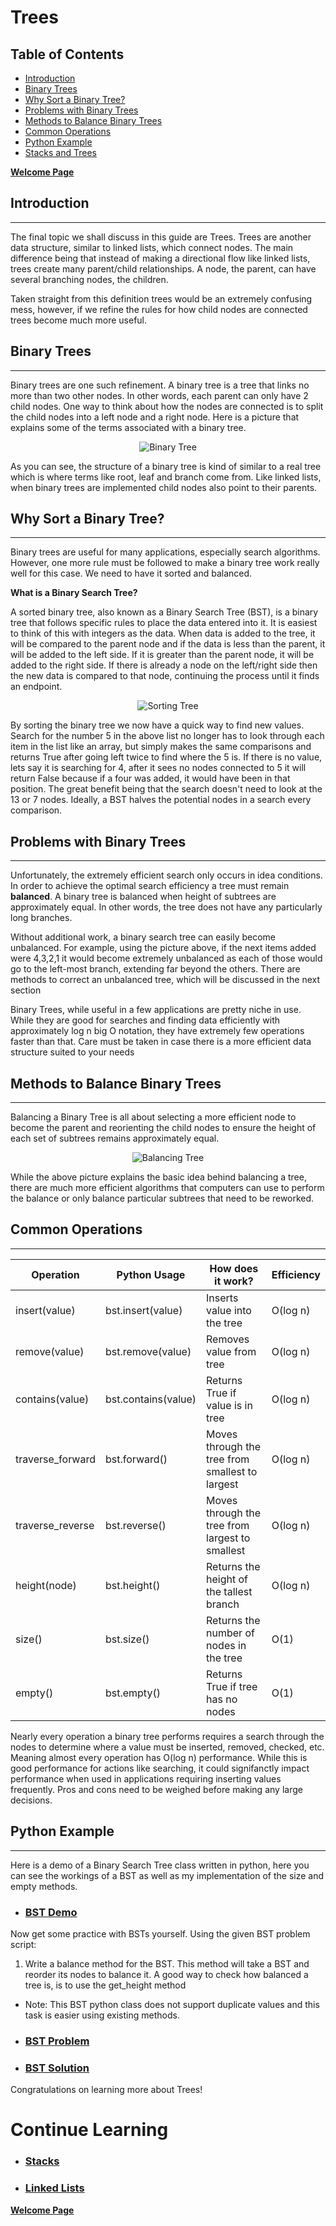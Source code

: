# Trees
## Table of Contents
- [Introduction](#introduction)
- [Binary Trees](#binary-trees)
- [Why Sort a Binary Tree?](#why-sort-a-binary-tree)
- [Problems with Binary Trees](#problems-with-binary-trees)
- [Methods to Balance Binary Trees](#methods-to-balance-binary-trees)
- [Common Operations](#common-operations)
- [Python Example](#python-example)
- [Stacks and Trees](#continue-learning)

[**Welcome Page**](0-welcome.md)
## </a>Introduction 
___
The final topic we shall discuss in this guide are Trees. Trees are another data structure, similar to linked lists, which connect nodes. The main difference being that instead of making a directional flow like linked lists, trees create many parent/child relationships. A node, the parent, can have several branching nodes, the children. 

Taken straight from this definition trees would be an extremely confusing mess, however, if we refine the rules for how child nodes are connected trees become much more useful.

## Binary Trees
___
Binary trees are one such refinement. A binary tree is a tree that links no more than two other nodes. In other words, each parent can only have 2 child nodes. One way to think about how the nodes are connected is to split the child nodes into a left node and a right node. Here is a picture that explains some of the terms associated with a binary tree.

<div align="center">

![Binary Tree](Binary_Tree.png)

</div>

As you can see, the structure of a binary tree is kind of similar to a real tree which is where terms like root, leaf and branch come from. Like linked lists, when binary trees are implemented child nodes also point to their parents.

## Why Sort a Binary Tree?
___
Binary trees are useful for many applications, especially search algorithms. However, one more rule must be followed to make a binary tree work really well for this case. We need to have it sorted and balanced.

**What is a Binary Search Tree?**

A sorted binary tree, also known as a Binary Search Tree (BST), is a binary tree that follows specific rules to place the data entered into it. It is easiest to think of this with integers as the data. When data is added to the tree, it will be compared to the parent node and if the data is less than the parent, it will be added to the left side. If it is greater than the parent node, it will be added to the right side. If there is already a node on the left/right side then the new data is compared to that node, continuing the process until it finds an endpoint.

<div align="center">

![Sorting Tree](Sort_Tree.png)

</div>

By sorting the binary tree we now have a quick way to find new values. Search for the number 5 in the above list no longer has to look through each item in the list like an array, but simply makes the same comparisons and returns True after going left twice to find where the 5 is. If there is no value, lets say it is searching for 4, after it sees no nodes connected to 5 it will return False because if a four was added, it would have been in that position. The great benefit being that the search doesn't need to look at the 13 or 7 nodes. Ideally, a BST halves the potential nodes in a search every comparison.

## Problems with Binary Trees
___
Unfortunately, the extremely efficient search only occurs in idea conditions. In order to achieve the optimal search efficiency a tree must remain **balanced**. A binary tree is balanced when height of subtrees are approximately equal. In other words, the tree does not have any particularly long branches.

Without additional work, a binary search tree can easily become unbalanced. For example, using the picture above, if the next items added were 4,3,2,1 it would become extremely unbalanced as each of those would go to the left-most branch, extending far beyond the others. There are methods to correct an unbalanced tree, which will be discussed in the next section

Binary Trees, while useful in a few applications are pretty niche in use. While they are good for searches and finding data efficiently with approximately log n big O notation, they have extremely few operations faster than that. Care must be taken in case there is a more efficient data structure suited to your needs 

## Methods to Balance Binary Trees
___
Balancing a Binary Tree is all about selecting a more efficient node to become the parent and reorienting the child nodes to ensure the height of each set of subtrees remains approximately equal.

<div align="center">

![Balancing Tree](Balance_Tree.png)

</div>

While the above picture explains the basic idea behind balancing a tree, there are much more efficient algorithms that computers can use to perform the balance or only balance particular subtrees that need to be reworked.

## Common Operations 
___
Operation   | Python Usage        | How does it work? | Efficiency
------------|---------------------|-------------------|-----------
insert(value)|bst.insert(value)|Inserts value into the tree|O(log n) 
remove(value)|bst.remove(value)|Removes value from tree|O(log n) 
contains(value)|bst.contains(value)|Returns True if value is in tree|O(log n) 
traverse_forward|bst.forward()| Moves through the tree from smallest to largest|O(log n) 
traverse_reverse|bst.reverse()|Moves through the tree from largest to smallest|O(log n) 
height(node)|bst.height()| Returns the height of the tallest branch|O(log n) 
size()|bst.size()| Returns the number of nodes in the tree|O(1) 
empty()|bst.empty()| Returns True if tree has no nodes|O(1)

Nearly every operation a binary tree performs requires a search through the nodes to determine where a value must be inserted, removed, checked, etc. Meaning almost every operation has O(log n) performance. While this is good performance for actions like searching, it could signifanctly impact performance when used in applications requiring inserting values frequently. Pros and cons need to be weighed before making any large decisions.

## Python Example
___
Here is a demo of a Binary Search Tree class written in python, here you can see the workings of a BST as well as my implementation of the size and empty methods.
- ### [**BST Demo**](tree-demo.py) 

Now get some practice with BSTs yourself. Using the given BST problem script:
1. Write a balance method for the BST. This method will take a BST and reorder its nodes to balance it. A good way to check how balanced a tree is, is to use the get_height method

- Note: This BST python class does not support duplicate values and this task is easier using existing methods.
- ### [**BST Problem**](tree-problem.py)
- ### [**BST Solution**](tree-solution.py)

Congratulations on learning more about Trees!

# Continue Learning
- ### [Stacks](1-topic.md)
- ### [Linked Lists](2-topic.md) 

[**Welcome Page**](0-welcome.md)